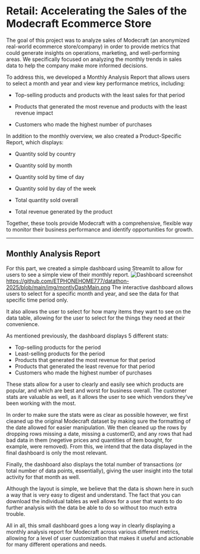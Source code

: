 # Retail: Accelerating the Sales of the Modecraft Ecommerce Store
The goal of this project was to analyze sales of Modecraft (an anonymized real-world ecommerce store/company) in order to provide metrics that could generate insights on operations, marketing, and well-performing areas. We specifically focused on analyzing the monthly trends in sales data to help the company make more informed decisions.

To address this, we developed a Monthly Analysis Report that allows users to select a month and year and view key performance metrics, including:

- Top-selling products and products with the least sales for that period

- Products that generated the most revenue and products with the least revenue impact

- Customers who made the highest number of purchases


In addition to the monthly overview, we also created a Product-Specific Report, which displays:

- Quantity sold by country

- Quantity sold by month

- Quantity sold by time of day

- Quantity sold by day of the week

- Total quantity sold overall

- Total revenue generated by the product

Together, these tools provide Modecraft with a comprehensive, flexible way to monitor their business performance and identify opportunities for growth.

--------------------------
## Monthly Analysis Report

For this part, we created a simple dashboard using Streamlit to allow for users to see a simple view of their monthly report.
![Dashboard screenshot](img/monthlyDashMain.PNG)
https://github.com/ETPHONEHOME777/datathon-2025/blob/main/img/montlyDashMain.png
The interactive dashboard allows users to select for a specific month and year, and see the data for that specific time period only.

It also allows the user to select for how many items they want to see on the data table, allowing for the user to select for the things they need at their convenience.

As mentioned previously, the dashboard displays 5 different stats:
- Top-selling products for the period
- Least-selling products for the period
- Products that generated the most revenue for that period
- Products that generated the least revenue for that period
- Customers who made the highest number of purchases

These stats allow for a user to clearly and easily see which products are popular, and which are best and worst for business overall.
The customer stats are valuable as well, as it allows the user to see which vendors they've been working with the most.

In order to make sure the stats were as clear as possible however, we first cleaned up the original Modecraft dataset by making sure the formatting of the date allowed for easier manipulation.  We then cleaned up the rows by dropping rows missing a date, missing a customerID, and any rows that had bad data in them (negetive prices and quantities of item bought, for example, were removed).  From this, we intend that the data displayed in the final dashboard is only the most relevant.

Finally, the dashboard also displays the total number of transactions (or total number of data points, essentially), giving the user insight into the total activity for that month as well.

Although the layout is simple, we believe that the data is shown here in such a way that is very easy to digest and understand.  The fact that you can download the individual tables as well allows for a user that wants to do further analysis with the data be able to do so without too much extra trouble.

All in all, this small dashboard goes a long way in clearly displaying a monthly analysis report for Modecraft across various different metrics, allowing for a level of user customization that makes it useful and actionable for many different operations and needs.



